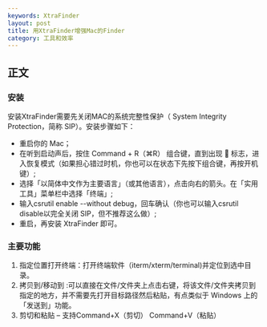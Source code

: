 ```yaml
---
keywords: XtraFinder
layout: post
title: 用XtraFinder增强Mac的Finder
category: 工具和效率
--- 
```


## 正文


### 安装
安装XtraFinder需要先关闭MAC的系统完整性保护（ System Integrity Protection，简称 SIP）。安装步骤如下：

* 重启你的 Mac；
* 在听到启动声后，按住 Command + R（⌘R） 组合键，直到出现  标志，进入恢复模式（如果担心错过时机，你也可以在状态下先按下组合键，再按开机键）;
* 选择「以简体中文作为主要语言」（或其他语言），点击向右的箭头。在「实用工具」菜单栏中选择「终端」;
* 输入csrutil enable --without debug，回车确认（你也可以输入csrutil disable以完全关闭 SIP，但不推荐这么做）;
* 重启，再安装 XtraFinder 即可。


### 主要功能
1. 指定位置打开终端：打开终端软件（iterm/xterm/terminal)并定位到选中目录。
2. 拷贝到/移动到 :可以直接在文件/文件夹上点击右键，将该文件/文件夹拷贝到指定的地方，并不需要先打开目标路径然后粘贴，有点类似于 Windows 上的「发送到」功能。
3. 剪切和粘贴 – 支持Command+X（剪切） Command+V（粘贴）